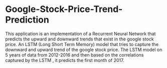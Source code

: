 # Google-Stock-Price-Trend-Prediction

This application is an implementation of a Recurrent Neural Network that predicts the upward and downward trends that exist in the google stock price. An LSTM (Long Short Term Memory) model that tries to capture the downward and upward trend of the google stock price. The LSTM model on 5 years of data from 2012-2016 and then based on the correlations captured by the LSTM , it predicts the first month of 2017.